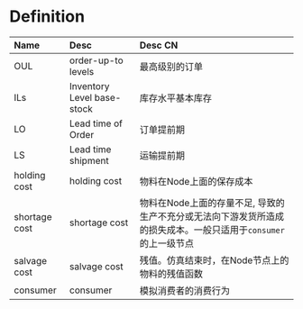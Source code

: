 # Definition

|Name|Desc|Desc CN|
|:---|:---|:------|
| OUL | order-up-to levels | 最高级别的订单 |
| ILs | Inventory Level base-stock | 库存水平基本库存 |
| LO  | Lead time of Order | 订单提前期 |
| LS  | Lead time shipment | 运输提前期 |
| holding cost  | holding cost | 物料在Node上面的保存成本 |
| shortage cost  | shortage cost | 物料在Node上面的存量不足, 导致的生产不充分或无法向下游发货所造成的损失成本。一般只适用于`consumer`的上一级节点 |
| salvage cost  | salvage cost | 残值。仿真结束时，在Node节点上的物料的残值函数 |
| consumer  | consumer | 模拟消费者的消费行为 |

